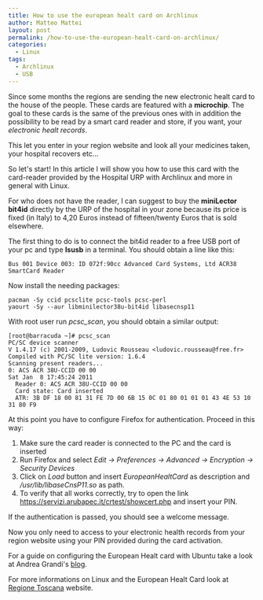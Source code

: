 ```yaml
---
title: How to use the european healt card on Archlinux
author: Matteo Mattei
layout: post
permalink: /how-to-use-the-european-healt-card-on-archlinux/
categories:
  - Linux
tags:
  - Archlinux
  - USB
---
```

Since some months the regions are sending the new electronic healt card to the house of the people. These cards are featured with a **microchip**. The goal to these cards is the same of the previous ones with in addition the possibility to be read by a smart card reader and store, if you want, your *electronic healt records*. 

This let you enter in your region website and look all your medicines taken, your hospital recovers etc...

So let's start! In this article I will show you how to use this card with the card-reader provided by the Hospital URP with Archlinux and more in general with Linux.

For who does not have the reader, I can suggest to buy the **miniLector bit4id** directly by the URP of the hospital in your zone because its price is fixed (in Italy) to 4,20 Euros instead of fifteen/twenty Euros that is sold elsewhere.

The first thing to do is to connect the bit4id reader to a free USB port of your pc and type **lsusb** in a terminal. You should obtain a line like this:

```
Bus 001 Device 003: ID 072f:90cc Advanced Card Systems, Ltd ACR38 SmartCard Reader
```
Now install the needing packages:

```
pacman -Sy ccid pcsclite pcsc-tools pcsc-perl
yaourt -Sy --aur libminilector38u-bit4id libasecnsp11
```

With root user run *pcsc_scan*, you should obtain a similar output:

```
[root@barracuda ~]# pcsc_scan
PC/SC device scanner
V 1.4.17 (c) 2001-2009, Ludovic Rousseau <ludovic.rousseau@free.fr>
Compiled with PC/SC lite version: 1.6.4
Scanning present readers...
0: ACS ACR 38U-CCID 00 00
Sat Jan  8 17:45:24 2011
  Reader 0: ACS ACR 38U-CCID 00 00
  Card state: Card inserted
  ATR: 3B DF 18 00 81 31 FE 7D 00 6B 15 0C 01 80 01 01 01 43 4E 53 10 31 80 F9
```

At this point you have to configure Firefox for authentication. Proceed in this way:

 1. Make sure the card reader is connected to the PC and the card is inserted
 2. Run Firefox and select *Edit -> Preferences -> Advanced -> Encryption -> Security Devices*
 3. Click on *Load* button and insert *EuropeanHealtCard* as description and */usr/lib/libaseCnsP11.so* as path.
 4. To verify that all works correctly, try to open the link https://servizi.arubapec.it/crtest/showcert.php and insert your PIN.

If the authentication is passed, you should see a welcome message.

Now you only need to access to your electronic health records from your region website using your PIN provided during the card activation.

For a guide on configuring the European Healt card with Ubuntu take a look at Andrea Grandi's [blog](http://www.andreagrandi.it/2010/11/11/utilizzare-la-carta-sanitaria-europea-su-ubuntu-linux/).

For more informations on Linux and the European Healt Card look at [Regione Toscana](http://www.regione.toscana.it/web/guest/guida_linux) website.
